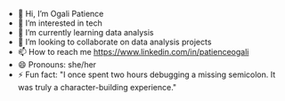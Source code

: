 - 👋 Hi, I’m Ogali Patience
- 👀 I’m interested in tech
- 🌱 I’m currently learning data analysis
- 💞️ I’m looking to collaborate on data analysis projects
- 📫 How to reach me https://www.linkedin.com/in/patienceogali
- 😄 Pronouns: she/her
- ⚡ Fun fact: "I once spent two hours debugging  a missing semicolon. It was truly a character-building experience."
